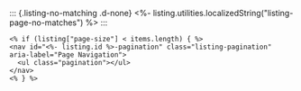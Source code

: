 ::: {.listing-no-matching .d-none}
<%- listing.utilities.localizedString("listing-page-no-matches") %>
:::

```{=html}
<% if (listing["page-size"] < items.length) { %>
<nav id="<%- listing.id %>-pagination" class="listing-pagination" aria-label="Page Navigation">
  <ul class="pagination"></ul>
</nav>
<% } %>
```
